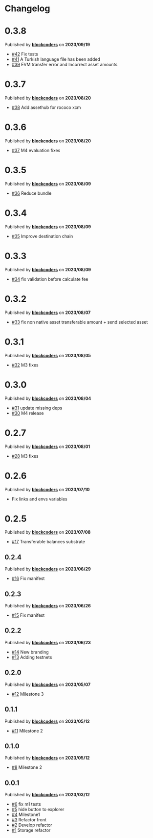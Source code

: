 # Changelog

# 0.3.8
Published by **[blockcoders](https://github.com/blockcoders)** on **2023/09/19**
- [#42](https://github.com/blockcoders/kuma-wallet/pull/42) Fix tests
- [#41](https://github.com/blockcoders/kuma-wallet/pull/41) A Turkish language file has been added
- [#39](https://github.com/blockcoders/kuma-wallet/pull/39) EVM transfer error and Incorrect asset amounts

# 0.3.7
Published by **[blockcoders](https://github.com/blockcoders)** on **2023/08/20**
- [#38](https://github.com/blockcoders/kuma-wallet/pull/38) Add assethub for rococo xcm

# 0.3.6
Published by **[blockcoders](https://github.com/blockcoders)** on **2023/08/20**
- [#37](https://github.com/blockcoders/kuma-wallet/pull/37) M4 evaluation fixes

# 0.3.5
Published by **[blockcoders](https://github.com/blockcoders)** on **2023/08/09**
- [#36](https://github.com/blockcoders/kuma-wallet/pull/36) Reduce bundle

# 0.3.4
Published by **[blockcoders](https://github.com/blockcoders)** on **2023/08/09**
- [#35](https://github.com/blockcoders/kuma-wallet/pull/35) Improve destination chain

# 0.3.3
Published by **[blockcoders](https://github.com/blockcoders)** on **2023/08/09**
- [#34](https://github.com/blockcoders/kuma-wallet/pull/34) fix validation before calculate fee

# 0.3.2
Published by **[blockcoders](https://github.com/blockcoders)** on **2023/08/07**
- [#33](https://github.com/blockcoders/kuma-wallet/pull/33) fix non native asset transferable amount + send selected asset

# 0.3.1
Published by **[blockcoders](https://github.com/blockcoders)** on **2023/08/05**
- [#32](https://github.com/blockcoders/kuma-wallet/pull/32) M3 fixes

# 0.3.0
Published by **[blockcoders](https://github.com/blockcoders)** on **2023/08/04**
- [#31](https://github.com/blockcoders/kuma-wallet/pull/31) update missing deps
- [#30](https://github.com/blockcoders/kuma-wallet/pull/30) M4 release

# 0.2.7
Published by **[blockcoders](https://github.com/blockcoders)** on **2023/08/01**
- [#28](https://github.com/blockcoders/kuma-wallet/pull/28) M3 fixes

# 0.2.6
Published by **[blockcoders](https://github.com/blockcoders)** on **2023/07/10**
- Fix links and envs variables

# 0.2.5
Published by **[blockcoders](https://github.com/blockcoders)** on **2023/07/08**
- [#17](https://github.com/blockcoders/kuma-wallet/pull/17) Transferable balances substrate

## 0.2.4
Published by **[blockcoders](https://github.com/blockcoders)** on **2023/06/29**
- [#16](https://github.com/blockcoders/kuma-wallet/pull/16) Fix manifest

## 0.2.3
Published by **[blockcoders](https://github.com/blockcoders)** on **2023/06/26**
- [#15](https://github.com/blockcoders/kuma-wallet/pull/15) Fix manifest

## 0.2.2
Published by **[blockcoders](https://github.com/blockcoders)** on **2023/06/23**
- [#14](https://github.com/blockcoders/kuma-wallet/pull/14) New branding
- [#13](https://github.com/blockcoders/kuma-wallet/pull/13) Adding testnets 

## 0.2.0
Published by **[blockcoders](https://github.com/blockcoders)** on **2023/05/07**
- [#12](https://github.com/blockcoders/kuma-wallet/pull/12) Milestone 3

## 0.1.1
Published by **[blockcoders](https://github.com/blockcoders)** on **2023/05/12**
- [#11](https://github.com/blockcoders/kuma-wallet/pull/11) Milestone 2

## 0.1.0
Published by **[blockcoders](https://github.com/blockcoders)** on **2023/05/12**
- [#8](https://github.com/blockcoders/kuma-wallet/pull/8) Milestone 2

## 0.0.1
Published by **[blockcoders](https://github.com/blockcoders)** on **2023/03/12**
- [#6](https://github.com/blockcoders/kuma-wallet/pull/6) fix m1 tests
- [#5](https://github.com/blockcoders/kuma-wallet/pull/5) hide button to explorer
- [#4](https://github.com/blockcoders/kuma-wallet/pull/4) Milestone1
- [#3](https://github.com/blockcoders/kuma-wallet/pull/3) Refactor front
- [#2](https://github.com/blockcoders/kuma-wallet/pull/2) Develop refactor
- [#1](https://github.com/blockcoders/kuma-wallet/pull/1) Storage refactor

